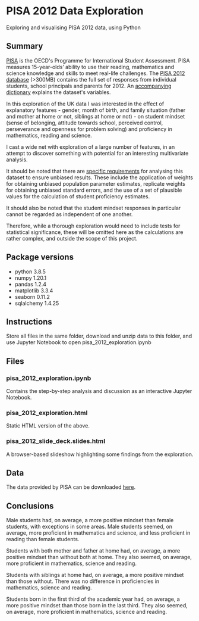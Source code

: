 # PISA 2012 Data Exploration
Exploring and visualising PISA 2012 data, using Python

## Summary

[PISA](https://www.oecd.org/pisa/) is the OECD's Programme for International Student Assessment. PISA measures 15-year-olds’ ability to use their reading, mathematics and science knowledge and skills to meet real-life challenges. The [PISA 2012 database](https://s3.amazonaws.com/udacity-hosted-downloads/ud507/pisa2012.csv.zip) (>300MB) contains the full set of responses from individual students, school principals and parents for 2012. An [accompanying dictionary](https://s3.amazonaws.com/udacity-hosted-downloads/ud507/pisadict2012.csv) explains the dataset's variables.

In this exploration of the UK data I was interested in the effect of explanatory features - gender, month of birth, and family situation (father and mother at home or not, siblings at home or not) - on student mindset (sense of belonging, attitude towards school, perceived control, perseverance and openness for problem solving) and proficiency in mathematics, reading and science.

I cast a wide net with exploration of a large number of features, in an attempt to discover something with potential for an interesting multivariate analysis.

It should be noted that there are [specific requirements](https://www.oecd.org/pisa/data/httpoecdorgpisadatabase-instructions.htm) for analysing this dataset to ensure unbiased results. These include the application of weights for obtaining unbiased population parameter estimates, replicate weights for obtaining unbiased standard errors, and the use of a set of plausible values for the calculation of student proficiency estimates.

It should also be noted that the student mindset responses in particular cannot be regarded as independent of one another.

Therefore, while a thorough exploration would need to include tests for statistical significance, these will be omitted here as the calculations are rather complex, and outside the scope of this project.

## Package versions

* python 3.8.5
* numpy 1.20.1
* pandas 1.2.4
* matplotlib 3.3.4
* seaborn 0.11.2
* sqlalchemy 1.4.25

## Instructions

Store all files in the same folder, download and unzip data to this folder, and use Jupyter Notebook to open pisa_2012_exploration.ipynb

## Files

### pisa_2012_exploration.ipynb

Contains the step-by-step analysis and discussion as an interactive Jupyter Notebook.

### pisa_2012_exploration.html

Static HTML version of the above.

### pisa_2012_slide_deck.slides.html

A browser-based slideshow highlighting some findings from the exploration.

## Data

The data provided by PISA can be downloaded [here](https://s3.amazonaws.com/udacity-hosted-downloads/ud507/pisa2012.csv.zip).

## Conclusions

Male students had, on average, a more positive mindset than female students, with exceptions in some areas. Male students seemed, on average, more proficient in mathematics and science, and less proficient in reading than female students.

Students with both mother and father at home had, on average, a more positive mindset than without both at home. They also seemed, on average, more proficient in mathematics, science and reading.

Students with siblings at home had, on average, a more positive mindset than those without. There was no difference in proficiencies in mathematics, science and reading.

Students born in the first third of the academic year had, on average, a more positive mindset than those born in the last third. They also seemed, on average, more proficient in mathematics, science and reading.
